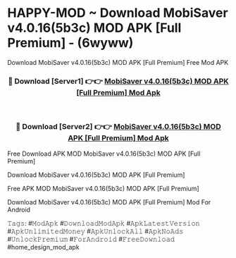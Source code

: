 # HAPPY-MOD ~ Download MobiSaver v4.0.16(5b3c) MOD APK [Full Premium] - (6wyww)
Download MobiSaver v4.0.16(5b3c) MOD APK [Full Premium] Free Mod APK

<div align="center">
<h3>🔴 Download [Server1] 👉👉 <a href="https://apk-comot.site?title=MobiSaver_v4.0.16(5b3c)_MOD_APK_[Full_Premium]">MobiSaver v4.0.16(5b3c) MOD APK [Full Premium] Mod Apk</a></h3><br>

<h3>🔴 Download [Server2] 👉👉 <a href="https://apk-comot.site?title=MobiSaver_v4.0.16(5b3c)_MOD_APK_[Full_Premium]">MobiSaver v4.0.16(5b3c) MOD APK [Full Premium] Mod Apk</a></h3>
</div>


Free Download APK MOD MobiSaver v4.0.16(5b3c) MOD APK [Full Premium]

Download MobiSaver v4.0.16(5b3c) MOD APK [Full Premium] 

Free APK MOD MobiSaver v4.0.16(5b3c) MOD APK [Full Premium] 

Download MobiSaver v4.0.16(5b3c) MOD APK [Full Premium] Mod For Android

𝚃𝚊𝚐𝚜: #𝙼𝚘𝚍𝙰𝚙𝚔 #𝙳𝚘𝚠𝚗𝚕𝚘𝚊𝚍𝙼𝚘𝚍𝙰𝚙𝚔 #𝙰𝚙𝚔𝙻𝚊𝚝𝚎𝚜𝚝𝚅𝚎𝚛𝚜𝚒𝚘𝚗 #𝙰𝚙𝚔𝚄𝚗𝚕𝚒𝚖𝚒𝚝𝚎𝚍𝙼𝚘𝚗𝚎𝚢 #𝙰𝚙𝚔𝚄𝚗𝚕𝚘𝚌𝚔𝙰𝚕𝚕 #𝙰𝚙𝚔𝙽𝚘𝙰𝚍𝚜 #𝚄𝚗𝚕𝚘𝚌𝚔𝙿𝚛𝚎𝚖𝚒𝚞𝚖 #𝙵𝚘𝚛𝙰𝚗𝚍𝚛𝚘𝚒𝚍 #𝙵𝚛𝚎𝚎𝙳𝚘𝚠𝚗𝚕𝚘𝚊𝚍 #home_design_mod_apk
